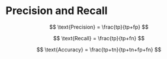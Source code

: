 # Precision and Recall

$$
\text{Precision} = \frac{tp}{tp+fp}
$$

$$
\text{Recall} = \frac{tp}{tp+fn}
$$

$$
\text{Accuracy} = \frac{tp+tn}{tp+tn+fp+fn}
$$



